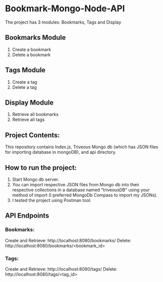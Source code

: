 # Bookmark-Mongo-Node-API
The project has 3 modules: Bookmarks, Tags and Display

## Bookmarks Module
1. Create a bookmark
2. Delete a bookmark

## Tags Module
1. Create a tag
2. Delete a tag

## Display Module
1. Retrieve all bookmarks
2. Retrieve all tags

## Project Contents:
This repository contains Index.js, Triveous Mongo db (which has JSON files for importing database in mongoDB), and api directory.

## How to run the project:
1. Start Mongo db server.
2. You can import respective JSON files from Mongo db into their respective collections in a database named "triveousDB" using your method of import (I preferred MongoDb Compass to import my JSONs).
3. I tested the project using Postman tool.

## API Endpoints
### Bookmarks:
Create and Retrieve: http://localhost:8080/bookmarks/
Delete: http://localhost:8080/bookmarks/<bookmark_id>
### Tags:
Create and Retrieve: http://localhost:8080/tags/
Delete: http://localhost:8080/tags/<tag_id>
